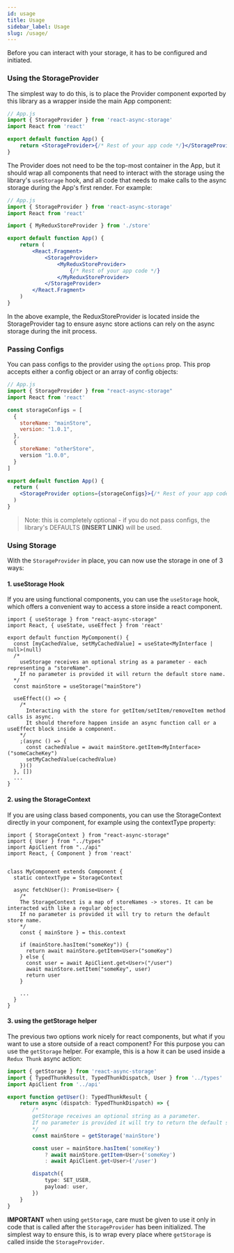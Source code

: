 ```yaml
---
id: usage
title: Usage
sidebar_label: Usage
slug: /usage/
---
```


Before you can interact with your storage, it has to be configured and initiated.

### Using the StorageProvider

The simplest way to do this, is to place the Provider component exported by this library as a wrapper inside the main App component:

```jsx
// App.js
import { StorageProvider } from 'react-async-storage'
import React from 'react'

export default function App() {
    return <StorageProvider>{/* Rest of your app code */}</StorageProvider>
}
```

The Provider does not need to be the top-most container in the App, but it should wrap all components that need to interact with the storage using the library's `useStorage` hook, and all code that needs to make calls to the async storage during the App's first render. For example:

```jsx
// App.js
import { StorageProvider } from 'react-async-storage'
import React from 'react'

import { MyReduxStoreProvider } from './store'

export default function App() {
    return (
        <React.Fragment>
            <StorageProvider>
                <MyReduxStoreProvider>
                    {/* Rest of your app code */}
                </MyReduxStoreProvider>
            </StorageProvider>
        </React.Fragment>
    )
}
```

In the above example, the ReduxStoreProvider is located inside the StorageProvider tag to ensure async store actions can rely on the async storage during the init process.

### Passing Configs

You can pass configs to the provider using the `options` prop. This prop accepts either a config object or an array of config objects:

```jsx
// App.js
import { StorageProvider } from "react-async-storage"
import React from 'react'

const storageConfigs = [
  {
    storeName: "mainStore",
    version: "1.0.1",
  },
  {
    storeName: "otherStore",
    version "1.0.0",
  }
]

export default function App() {
  return (
    <StorageProvider options={storageConfigs}>{/* Rest of your app code */}</StorageProvider>
  )
}
```

> Note: this is completely optional - if you do not pass configs, the library's DEFAULTS **(INSERT LINK)** will be used.

### Using Storage

With the `StorageProvider` in place, you can now use the storage in one of 3 ways:

#### 1. useStorage Hook

If you are using functional components, you can use the `useStorage` hook, which offers a convenient way to access a store inside a react component.

```tsx
import { useStorage } from "react-async-storage"
import React, { useState, useEffect } from 'react'

export default function MyComponent() {
  const [myCachedValue, setMyCachedValue] = useState<MyInterface | null>(null)
  /*
    useStorage receives an optional string as a parameter - each representing a "storeName".
    If no parameter is provided it will return the default store name.
  */
  const mainStore = useStorage("mainStore")

  useEffect(() => {
    /*
      Interacting with the store for getItem/setItem/removeItem method calls is async.
      It should therefore happen inside an async function call or a useEffect block inside a component.
    */
    ;(async () => {
      const cachedValue = await mainStore.getItem<MyInterface>("someCacheKey")
      setMyCachedValue(cachedValue)
    })()
  }, [])
  ...
}
```

#### 2. using the StorageContext

If you are using class based components, you can use the StorageContext directly in your component, for example using the contextType property:

```tsx
import { StorageContext } from "react-async-storage"
import { User } from "../types"
import ApiClient from "../api"
import React, { Component } from 'react'


class MyComponent extends Component {
  static contextType = StorageContext

  async fetchUser(): Promise<User> {
    /*
    The StorageContext is a map of storeNames -> stores. It can be interacted with like a regular object.
    If no parameter is provided it will try to return the default store name.
    */
    const { mainStore } = this.context

    if (mainStore.hasItem("someKey")) {
      return await mainStore.getItem<User>("someKey")
    } else {
      const user = await ApiClient.get<User>("/user")
      await mainStore.setItem("someKey", user)
      return user
    }

    ...
  }
}
```

#### 3. using the getStorage helper

The previous two options work nicely for react components, but what if you want to use a store outside of a react component? For this purpose you can use the `getStorage` helper. For example, this is a how it can be used inside a `Redux Thunk` async action:

```ts
import { getStorage } from 'react-async-storage'
import { TypedThunkResult, TypedThunkDispatch, User } from '../types'
import ApiClient from '../api'

export function getUser(): TypedThunkResult {
    return async (dispatch: TypedThunkDispatch) => {
        /*
        getStorage receives an optional string as a parameter.
        If no parameter is provided it will try to return the default store name.
        */
        const mainStore = getStorage('mainStore')

        const user = mainStore.hasItem('someKey')
            ? await mainStore.getItem<User>('someKey')
            : await ApiClient.get<User>('/user')

        dispatch({
            type: SET_USER,
            payload: user,
        })
    }
}
```

**IMPORTANT** when using `getStorage`, care must be given to use it only in code that is called after the `StorageProvider` has been initialized. The simplest way to ensure this, is to wrap every place where `getStorage` is called inside the `StorageProvider`.
